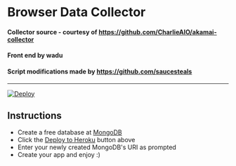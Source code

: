 # Browser Data Collector

#### Collector source - courtesy of https://github.com/CharlieAIO/akamai-collector

#### Front end by wadu
#### Script modifications made by https://github.com/saucesteals

----


[![Deploy](https://www.herokucdn.com/deploy/button.svg)](https://heroku.com/deploy?template=https://github.com/fourwadu/hayai-akamai-collector/blob/main)

Instructions
----
* Create a free database at [MongoDB](https://www.mongodb.com/)
* Click the [Deploy to Heroku](https://heroku.com/deploy?template=https://github.com/fourwadu/hayai-akamai-collector/blob/main) button above
* Enter your newly created MongoDB's URI as prompted
* Create your app and enjoy :)
